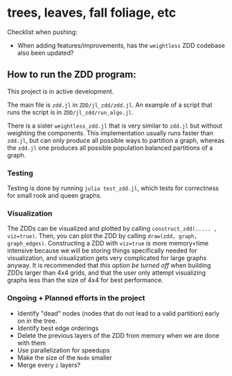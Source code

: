 # trees, leaves, fall foliage, etc

Checklist when pushing:
* When adding features/improvements, has the `weightless` ZDD codebase
also been updated?

## How to run the ZDD program:  
This project is in active development.

The main file is `zdd.jl` in `ZDD/jl_zdd/zdd.jl`. An example of a script that
runs the script is in `ZDD/jl_zdd/run_algo.jl`.

There is a sister `weightless_zdd.jl` that is very similar to `zdd.jl` but without weighting the components.
This implementation usually runs faster than `zdd.jl`, but can only produce all possible ways to partition a graph, whereas
the `zdd.jl` one produces all possible population balanced partitions of a graph.

### Testing
Testing is done by running `julia test_zdd.jl`, which tests for correctness for small rook and queen graphs.

### Visualization
The ZDDs can be visualized and plotted by calling `construct_zdd(..... , viz=true)`. Then, you can
plot the ZDD by calling `draw(zdd, graph, graph_edges)`. Constructing a ZDD with `viz=true` is more memory+time
intensive because we will be storing things specifically needed for visualization, and visualization gets
very complicated for large graphs anyway. It is recommended that *this option be turned off* when building ZDDs
larger than 4x4 grids, and that the user only attempt visualizing graphs less than the size of 4x4 for best performance.

### Ongoing + Planned efforts in the project
* Identify "dead" nodes (nodes that do not lead to a valid partition) early on in the tree.
* Identify best edge orderings
* Delete the previous layers of the ZDD from memory when we are done with them
* Use parallelization for speedups
* Make the size of the `Node` smaller
* Merge every `i` layers?
